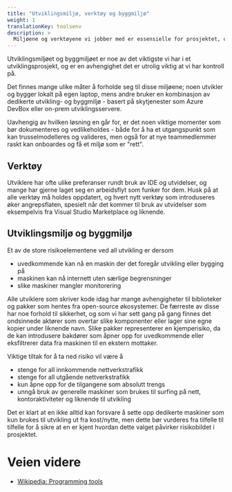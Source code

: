 ```yaml
---
title: "Utviklingsmiljø, verktøy og byggmiljø"
weight: 1
translationKey: toolsenv
description: >
  Miljøene og verktøyene vi jobber med er essensielle for prosjektet, og det er viktig at vi har kontroll på hvilke verktøy som brukes og hvordan disse konfigureres. 
---
```


Utviklingsmiljøet og byggmiljøet er noe av det viktigste vi har i et utviklingsprosjekt, og er en avhengighet det er utrolig viktig at vi har kontroll på. 

Det finnes mange ulike måter å forholde seg til disse miljøene; noen utvikler og bygger lokalt på egen laptop, mens andre bruker en kombinasjon av dedikerte utvikling- og byggmiljø - basert på skytjenester som Azure DevBox eller on-prem utviklingsservere.

Uavhengig av hvilken løsning en går for, er det noen viktige momenter som bør dokumenteres og vedlikeholdes - både for å ha et utgangspunkt som kan trusselmodelleres og valideres, men også for at nye teammedlemmer raskt kan onboardes og få et miljø som er "rett". 

## Verktøy
Utviklere har ofte ulike preferanser rundt bruk av IDE og utvidelser, og mange har gjerne laget seg en arbeidsflyt som funker for dem. Husk på at alle verktøy må holdes oppdatert, og hvert nytt verktøy som introduseres øker angrepsflaten, spesielt når det kommer til bruk av utvidelser som eksempelvis fra Visual Studio Marketplace og liknende. 

## Utviklingsmiljø og byggmiljø
Et av de store risikoelementene ved all utvikling er dersom
* uvedkommende kan nå en maskin der det foregår utvikling eller bygging på
* maskinen kan nå internett uten særlige begrensninger
* slike maskiner mangler monitorering

Alle utviklere som skriver kode idag har mange avhengigheter til biblioteker og pakker som hentes fra open-source økosystemer. De færreste av disse har noe forhold til sikkerhet, og som vi har sett gang på gang finnes det ondsinnede aktører som overtar slike komponenter eller lager sine egne kopier under liknende navn. Slike pakker representerer en kjemperisiko, da de kan introdusere bakdører som åpner opp for uvedkommende eller eksfiltrerer data fra maskinen til en ekstern mottaker. 

Viktige tiltak for å ta ned risiko vil være å
* stenge for all innkommende nettverkstrafikk
* stenge for all utgående nettverkstrafikk
* kun åpne opp for de tilgangene som absolutt trengs
* unngå bruk av generelle maskiner som brukes til surfing på nett, kontoraktiviteter og liknende til utvikling

Det er klart at en ikke alltid kan forsvare å sette opp dedikerte maskiner som kun brukes til utvikling ut fra kost/nytte, men dette bør vurderes fra tilfelle til tilfelle for å sikre at en er kjent hvordan dette valget påvirker risikobildet i prosjektet. 

# Veien videre
* [Wikipedia: Programming tools](https://en.wikipedia.org/wiki/Programming_tool)